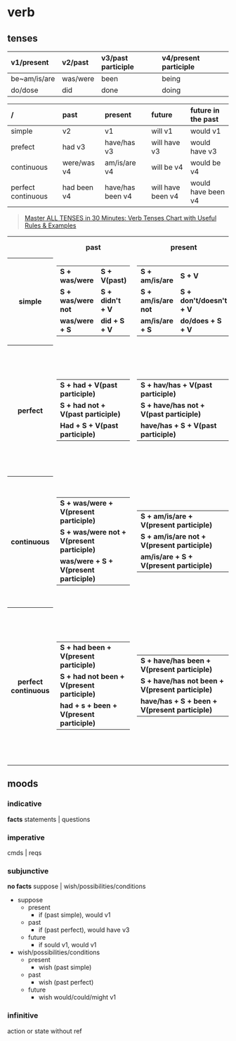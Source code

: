 # verb

## tenses

| v1/present   | v2/past  | v3/past participle | v4/present participle |
| :----------- | :------- | :----------------- | :-------------------- |
| be~am/is/are | was/were | been               | being                 |
| do/dose      | did      | done               | doing                 |

| /                  | past        | present          | future            | future in the past |
| :----------------- | :---------- | :--------------- | :---------------- | :----------------- |
| simple             | v2          | v1               | will v1           | would v1           |
| prefect            | had v3      | have/has v3      | will have v3      | would have v3      |
| continuous         | were/was v4 | am/is/are v4     | will be v4        | would be v4        |
| perfect continuous | had been v4 | have/has been v4 | will have been v4 | would have been v4 |

> [Master ALL TENSES in 30 Minutes: Verb Tenses Chart with Useful Rules & Examples](https://www.youtube.com/watch?v=PQG_gYFePD4)
<table>
  <tr>
    <th></th>
    <th>past</th>
    <th>present</th>
    <th>future</th>
    <th>future in past</th>
  </tr>
  <tr>
    <th>simple</th>
    <td>
      <table>
        <tr>
          <td>
            <b>S + was/were</b>
            <br />
            <i></i>
          </td>
          <td>
            <b>S + V(past)</b>
            <br />
            <i></i>
          </td>
        </tr>
        <tr>
          <td>
            <b>S + was/were not</b>
            <br />
            <i></i>
          </td>
          <td>
            <b>S + didn't + V</b>
            <br />
            <i></i>
          </td>
        </tr>
        <tr>
          <td>
            <b>was/were + S</b>
            <br />
            <i></i>
          </td>
          <td>
            <b>did + S + V</b>
            <br />
            <i></i>
          </td>
        </tr>
      </table>
    </td>
    <td>
      <table>
        <tr>
          <td>
            <b>S + am/is/are</b>
            <br />
            <i></i>
          </td>
          <td>
            <b>S + V</b>
            <br />
            <i></i>
          </td>
        </tr>
        <tr>
          <td>
            <b>S + am/is/are not</b>
            <br />
            <i></i>
          </td>
          <td>
            <b>S + don't/doesn't + V</b>
            <br />
            <i></i>
          </td>
        </tr>
        <tr>
          <td>
            <b>am/is/are + S</b>
            <br />
            <i></i>
          </td>
          <td>
            <b>do/does + S + V</b>
            <br />
            <i></i>
          </td>
        </tr>
      </table>
    </td>
    <td>
      <table>
        <tr>
          <td>
            <b>S + will + V</b>
            <br />
            <i></i>
          </td>
        </tr>
        <tr>
          <td>
            <b>S + will not + V</b>
            <br />
            <i></i>
          </td>
        </tr>
        <tr>
          <td>
            <b>will + S + V</b>
            <br />
            <i></i>
          </td>
        </tr>
      </table>
    </td>
    <td>
      <table>
        <tr>
          <td>
            <b>S + would + V</b>
            <br />
            <i></i>
          </td>
        </tr>
        <tr>
          <td>
            <b>S + would not + V</b>
            <br />
            <i></i>
          </td>
        </tr>
        <tr>
          <td>
            <b>would + S + V</b>
            <br />
            <i></i>
          </td>
        </tr>
      </table>
    </td>
  <tr>
    <th>perfect</th>
    <td>
      <table>
        <tr>
          <td>
            <b>S + had + V(past participle)</b>
            <br />
            <i></i>
          </td>
        </tr>
        <tr>
          <td>
            <b>S + had not + V(past participle)</b>
            <br />
            <i></i>
          </td>
        </tr>
        <tr>
          <td>
            <b>Had + S + V(past participle)</b>
            <br />
            <i></i>
          </td>
        </tr>
      </table>
    </td>
    <td>
      <table>
        <tr>
          <td>
            <b>S + hav/has + V(past participle)</b>
            <br />
            <i></i>
          </td>
        </tr>
        <tr>
          <td>
            <b>S + have/has not + V(past participle)</b>
            <br />
            <i></i>
          </td>
        </tr>
        <tr>
          <td>
            <b>have/has + S + V(past participle)</b>
            <br />
            <i></i>
          </td>
        </tr>
      </table>
    </td>
    <td>
      <table>
        <tr>
          <td>
            <b>S + will have + V(past participle)</b>
            <br />
            <i></i>
          </td>
        </tr>
        <tr>
          <td>
            <b>S + will not have + V(past participle)</b>
            <br />
            <i></i>
          </td>
        </tr>
        <tr>
          <td>
            <b>will + S + have + V(past participle)</b>
            <br />
            <i></i>
          </td>
        </tr>
      </table>
    </td>
    <td>
      <table>
        <tr>
          <td>
            <b>S + would have + V(past participle)</b>
            <br />
            <i></i>
          </td>
        </tr>
        <tr>
          <td>
            <b>S + would not have + V(past participle)</b>
            <br />
            <i></i>
          </td>
        </tr>
        <tr>
          <td>
            <b>would + S + have + V(past participle)</b>
            <br />
            <i></i>
          </td>
        </tr>
      </table>
    </td>
  </tr>
  <tr>
    <th>continuous</th>
    <td>
      <table>
        <tr>
          <td>
            <b>S + was/were + V(present participle)</b>
            <br />
            <i></i>
          </td>
        </tr>
        <tr>
          <td>
            <b>S + was/were not + V(present participle)</b>
            <br />
            <i></i>
          </td>
        </tr>
        <tr>
          <td>
            <b>was/were + S + V(present participle)</b>
            <br />
            <i></i>
          </td>
        </tr>
      </table>
    </td>
    <td>
      <table>
        <tr>
          <td>
            <b>S + am/is/are + V(present participle)</b>
            <br />
            <i></i>
          </td>
        </tr>
        <tr>
          <td>
            <b>S + am/is/are not + V(present participle)</b>
            <br />
            <i></i>
          </td>
        </tr>
        <tr>
          <td>
            <b>am/is/are + S + V(present participle)</b>
            <br />
            <i></i>
          </td>
        </tr>
      </table>
    </td>
    <td>
      <table>
        <tr>
          <td>
            <b>S + will be + V(present participle)</b>
            <br />
            <i></i>
          </td>
        </tr>
        <tr>
          <td>
            <b>S + will not be + V(present participle)</b>
            <br />
            <i></i>
          </td>
        </tr>
        <tr>
          <td>
            <b>will + S + be + V(present participle)</b>
            <br />
            <i></i>
          </td>
        </tr>
      </table>
    </td>
    <td>
      <table>
        <tr>
          <td>
            <b>S + would be + V(present participle)</b>
            <br />
            <i></i>
          </td>
        </tr>
        <tr>
          <td>
            <b>S + would not be + V(present participle)</b>
            <br />
            <i></i>
          </td>
        </tr>
        <tr>
          <td>
            <b>would + S + be + V(present participle)</b>
            <br />
            <i></i>
          </td>
        </tr>
      </table>
    </td>
  </tr>
  <tr>
    <th>perfect continuous</th>
    <td>
      <table>
        <tr>
          <td>
            <b>S + had been + V(present participle)</b>
            <br />
            <i></i>
          </td>
        </tr>
        <tr>
          <td>
            <b>S + had not been + V(present participle)</b>
            <br />
            <i></i>
          </td>
        </tr>
        <tr>
          <td>
            <b>had + s + been + V(present participle)</b>
            <br />
            <i></i>
          </td>
        </tr>
      </table>
    </td>
    <td>
      <table>
        <tr>
          <td>
            <b>S + have/has been + V(present participle)</b>
            <br />
            <i></i>
          </td>
        </tr>
        <tr>
          <td>
            <b>S + have/has not been + V(present participle)</b>
            <br />
            <i></i>
          </td>
        </tr>
        <tr>
          <td>
            <b>have/has + S + been + V(present participle)</b>
            <br />
            <i></i>
          </td>
        </tr>
      </table>
    </td>
    <td>
      <table>
        <tr>
          <td>
            <b>S + will have been + V(present participle)</b>
            <br />
            <i></i>
          </td>
        </tr>
        <tr>
          <td>
            <b>S + will not have been + V(present participle)</b>
            <br />
            <i></i>
          </td>
        </tr>
        <tr>
          <td>
            <b>will have been + S + V(present participle)</b>
            <br />
            <i></i>
          </td>
        </tr>
      </table>
    </td>
    <td>
      <table>
        <tr>
          <td>
            <b>S + would have been + V(present participle)</b>
            <br />
            <i></i>
          </td>
        </tr>
        <tr>
          <td>
            <b>S + would not have been + V(present participle)</b>
            <br />
            <i></i>
          </td>
        </tr>
        <tr>
          <td>
            <b>would + S + have been + V(present participle)</b>
            <br />
            <i></i>
          </td>
        </tr>
      </table>
    </td>
  </tr>
</table>

## moods

### indicative

**facts** statements | questions

### imperative

cmds | reqs

### subjunctive

**no facts** suppose | wish/possibilities/conditions

- suppose
  - present
    - if (past simple), would v1
  - past
    - if (past perfect), would have v3
  - future
    - if sould v1, would v1
- wish/possibilities/conditions
  - present
    - wish (past simple)
  - past
    - wish (past perfect)
  - future
    - wish would/could/might v1

### infinitive

action or state without ref
